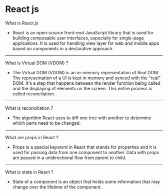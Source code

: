 # React js

What is React.js
- React is an open-source front-end JavaScript library that is used for building composable user interfaces, especially for single-page applications. It is used for handling view layer for web and mobile apps based on components in a declarative approach.
---
What is Virtual DOM (VDOM) ?
- The Virtual DOM (VDOM) is an in-memory representation of Real DOM. The representation of a UI is kept in memory and synced with the "real" DOM. It's a step that happens between the render function being called and the displaying of elements on the screen. This entire process is called reconciliation.
---
What is reconciliation ?
- The algorithm React uses to diff one tree with another to determine which parts need to be changed.
---
What are props in React ?
- Props is a special keyword in React that stands for properties and It is used for passing data from one component to another. Data with props are passed in a unidirectional flow from parent to child.
---
What is state in React ?
- State of a component is an object that holds some information that may change over the lifetime of the component.